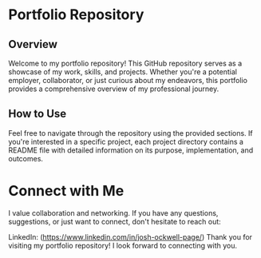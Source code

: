
# Portfolio Repository
## Overview
Welcome to my portfolio repository! This GitHub repository serves as a showcase of my work, skills, and projects. Whether you're a potential employer, collaborator, or just curious about my endeavors, this portfolio provides a comprehensive overview of my professional journey.

## How to Use
Feel free to navigate through the repository using the provided sections. If you're interested in a specific project, each project directory contains a README file with detailed information on its purpose, implementation, and outcomes.

# Connect with Me
I value collaboration and networking. If you have any questions, suggestions, or just want to connect, don't hesitate to reach out:

LinkedIn: (https://www.linkedin.com/in/josh-ockwell-page/)
Thank you for visiting my portfolio repository! I look forward to connecting with you.
